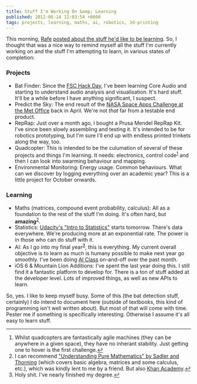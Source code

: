 ```yaml
---
title: Stuff I'm Working On &amp; Learning
published: 2012-06-24 12:03:54 +0000
tags: projects, learning, maths, ai, robotics, 3d-printing
---
```


This morning, [Rafe](http://rc3.org/) [posted about the stuff he'd like to be learning](http://rc3.org/2012/06/23/stuff-i-needwant-to-spend-time-learning/). So, I thought that was a nice way to remind myself all the stuff I'm currently working on and the stuff I'm attempting to learn, in various states of completion:

### Projects

* Bat Finder: Since the [FSC Hack Day](http://nickcharlton.net/post/bats-hacks-and-fieldwork), I've been learning Core Audio and starting to understand audio analysis and visualisation. It's hard stuff. It'll be a while before I have anything significant, I suspect.
* Predict the Sky: The end result of the [NASA Space Apps Challenge at the Met Office](http://nickcharlton.net/post/nasa-space-apps-challenge-predict-the-sky) back in April. We're not *that* far from a testable end product.
* RepRap: Just over a month ago, I bought a Prusa Mendel RepRap Kit. I've since been slowly assembling and testing it. It's intended to be for robotics prototyping, but I'm sure I'll end up with endless printed trinkets along the way, too.
* Quadcopter: This is intended to be the culumation of several of these projects and things I'm learning. It needs: electronics, control code<sup><a href="#footnote_quad_1" id="identifier_quad_1" class="footnote-link">1</a></sup> and then I can look into swarming behaviour and mapping.
* Environmental Monitoring: Energy usage. Common behaviours. What can we discover by logging everything over an academic year? This is a little project for October onwards.

### Learning

* Maths (matrices, compound event probability, calculus): All as a foundation to the rest of the stuff I'm doing. It's often hard, but **amazing**<sup><a href="#footnote_maths_2" id="identifier_maths_2" class="footnote-link">2</a></sup>.
* Statistics: [Udacity's "Intro to Statistics"](http://www.udacity.com/overview/Course/st101/CourseRev/1) starts tomorrow. There's data everywhere. We're producing more at an exponential rate. The power is in those who can do stuff with it.
* AI: As I go into my final year<sup><a href="#footnote_degree_3" id="identifier_degree_3" class="footnote-link">3</a></sup>, this is everything. My current overall objective is to learn as much is humany possible to make next year go smoothly. I've been doing [AI Class](https://www.ai-class.com/) on-and-off over the past month.
* iOS 6 & Mountain Lion Additions: I've spent the last year doing this. I still find it a fantastic platform to develop for. There is a ton of stuff added at the developer level. Lots of improved things, as well as new APIs to learn.

So, yes. I like to keep myself busy. Some of this (the bat detection stuff, certainly) I do intend to document here (outside of textbooks, this kind of programming isn't well written about). But most of that will come with time. Pester me if something is specifically interesting. Otherwise I assume it's all easy to learn stuff.

---
<ol class="footnotes">
    <li id="footnote_quad_1">Whilst quadcopters are fantastically agile machines (they can be anywhere in a given space), they have no inherant stability. Just getting one to hover is the first challenge.<a href="#identifier_quad_1">↩</a></li>
    <li id="footnote_maths_2">I can recommend <a href="http://www.amazon.co.uk/gp/product/0199142432/ref=as_li_ss_tl?ie=UTF8&tag=nisbl-21&linkCode=as2&camp=1634&creative=19450&creativeASIN=0199142432">"Understanding Pure Mathematics" by Sadler and Thorning</a> (which covers basic algebra, matrices and some calculus, etc.), which was kindly lent to me by a friend. But also <a href="http://www.khanacademy.org/">Khan Academy</a>.<a href="#identifier_maths_2">↩</a></li>
    <li id="footnote_degree_3">Holy shit. I've nearly finished my degree.<a href="#identifier_degree_3">↩</a></li>
</ol>

